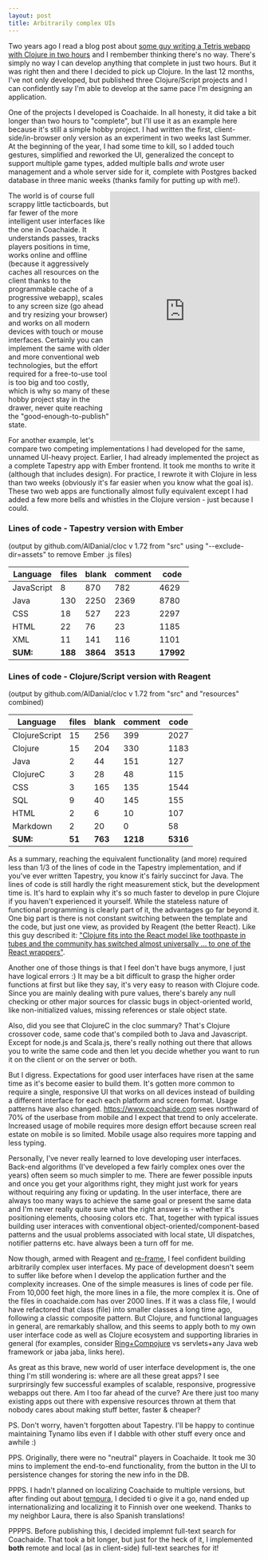 ```yaml
---
layout: post
title: Arbitrarily complex UIs
---
```


Two years ago I read a blog post about [some guy writing a Tetris webapp with Clojure in two hours](http://timothypratley.blogspot.com/2015/07/you-should-be-using-figwheelreagent.html) and I rembember thinking there's no way. There's simply no way I can develop anything that complete in just two hours. But it was right then and there I decided to pick up Clojure. In the last 12 months, I've not only developed, but published three Clojure/Script projects and I can confidently say I'm able to develop at the same pace I'm designing an application.

One of the projects I developed is Coachaide. In all honesty, it did take a bit longer than two hours to "complete", but I'll use it as an example here because it's still a simple hobby project. I had written the first, client-side/in-browser only version as an experiment in two weeks last Summer. At the beginning of the year, I had some time to kill, so I added touch gestures, simplified and reworked the UI, generalized the concept to support multiple game types, added multiple balls *and* wrote user management and a whole server side for it, complete with Postgres backed database in three manic weeks (thanks family for putting up with me!).

<iframe markdown="0" style="float: right;width: 40%;height: 500px;min-width: 300px;" src="https://soccer.coachaide.com" frameborder="0" allowfullscreen="true">
</iframe>

The world is of course full scrappy little tacticboards, but far fewer of the more intelligent user interfaces like the one in Coachaide. It understands passes, tracks players positions in time, works online and offline (because it aggressively caches all resources on the client thanks to the programmable cache of a progressive webapp), scales to any screen size (go ahead and try resizing your browser) and works on all modern devices with touch or mouse interfaces. Certainly you can implement the same with older and more conventional web technologies, but the effort required for a free-to-use tool is too big and too costly, which is why so many of these hobby project stay in the drawer, never quite reaching the "good-enough-to-publish" state.

For another example, let's compare two competing implementations I had developed for the same, unnamed UI-heavy project. Earlier, I had already implemented the project as a complete Tapestry app with Ember frontend. It took me months to write it (although that includes design). For practice, I rewrote it with Clojure in less than two weeks (obviously it's far easier when you know what the goal is). These two web apps are functionally almost fully equivalent except I had added a few more bells and whistles in the Clojure version - just because I could.

### Lines of code - Tapestry version with Ember
(output by github.com/AlDanial/cloc v 1.72 from "src" using "--exclude-dir=assets"
 to remove Ember .js files)

Language           |  files     |     blank    |  comment    |    code  |
-------------------|------------|--------------|-------------|----------|
JavaScript         |     8      |       870    |      782    |    4629  |
Java               |    130     |      2250    |     2369    |    8780  |
CSS                |     18     |       527    |      223    |    2297  |
HTML               |     22     |        76    |       23    |    1185  |
XML                |     11     |       141    |      116    |    1101  |
**SUM:**           |  **188**   |    **3864**  |   **3513**  | **17992**|

### Lines of code - Clojure/Script version with Reagent
(output by github.com/AlDanial/cloc v 1.72 from "src" and "resources" combined)

Language        |    files     |    blank    |  comment      |     code   |
----------------|--------------|-------------|---------------|------------|
ClojureScript   |       15     |      256    |      399      |     2027   |
Clojure         |       15     |      204    |      330      |     1183   |
Java            |        2     |       44    |      151      |      127   |
ClojureC        |        3     |       28    |       48      |      115   |
CSS             |        3     |      165    |      135      |     1544   |
SQL             |        9     |       40    |      145      |      155   |
HTML            |        2     |        6    |       10      |      107   |
Markdown        |        2     |       20    |        0      |       58   |
**SUM:**        |   **51**     |  **763**    |  **1218**     | **5316**   |

As a summary, reaching the equivalent functionality (and more) required less than 1/3 of the lines of code in the Tapestry implementation, and if you've ever written Tapestry, you know it's fairly succinct for Java. The lines of code is still hardly the right measurement stick, but the development time is. It's hard to explain why it's so much faster to develop in pure Clojure if you haven't experienced it yourself. While the stateless nature of functional programming is clearly part of it, the advantages go far beyond it. One big part is there is not constant switching between the template and the code, but just one view, as provided by Reagent (the better React). Like this guy described it: ["Clojure fits into the React model like toothpaste in tubes and the community has switched almost universally ... to one of the React wrappers"](https://news.ycombinator.com/item?id=9490638).

Another one of those things is that I feel don't have bugs anymore, I just have logical errors :) It may be a bit difficult to grasp the higher order functions at first but like they say, it's very easy to reason with Clojure code. Since you are mainly dealing with pure values, there's barely any null checking or other major sources for classic bugs in object-oriented world, like non-initialized values, missing references or stale object state.

Also, did you see that ClojureC in the cloc summary? That's Clojure crossover code, same code that's compiled both to Java and Javascript. Except for node.js and Scala.js, there's really nothing out there that allows you to write the same code and then let you decide whether you want to run it on the client or on the server or both.

But I digress. Expectations for good user interfaces have risen at the same time as it's become easier to build them. It's gotten more common to require a single, responsive UI that works on all devices instead of building a different interface for each each platform and screen format. Usage patterns have also changed. <https://www.coachaide.com> sees northward of 70% of the userbase from mobile and I expect that trend to only accelerate. Increased usage of mobile requires more design effort because screen real estate on mobile is so limited. Mobile usage also requires more tapping and less typing.

Personally, I've never really learned to love developing user interfaces. Back-end algorithms (I've developed a few fairly complex ones over the years) often seem so much simpler to me. There are fewer possible inputs and once you get your algorithms right, they might just work for years without requiring any fixing or updating. In the user interface, there are always too many ways to achieve the same goal or present the same data and I'm never really quite sure what the right answer is - whether it's positioning elements, choosing colors etc. That, together with typical issues building user interaces with conventional object-oriented/component-based patterns and the usual problems associated with local state, UI dispatches, notifier patterns etc. have always been a turn off for me.

Now though, armed with Reagent and [re-frame](https://github.com/Day8/re-frame), I feel confident building arbitrarily complex user interfaces. My pace of development doesn't seem to suffer like before when I develop the application further and the complexity increases. One of the simple measures is lines of code per file. From 10,000 feet high, the more lines in a file, the more complex it is. One of the files in coachaide.com has over 2000 lines. If it was a class file, I would have refactored that class (file) into smaller classes a long time ago, following a classic composite pattern. But Clojure, and functional languages in general, are remarkably shallow, and this seems to apply both to my own user interface code as well as Clojure ecosystem and supporting libraries in general (for examples, consider [Ring+Compojure](http://clojure-doc.org/articles/tutorials/basic_web_development.html) vs servlets+any Java web framework or jaba jaba, links here).

As great as this brave, new world of user interface development is, the one thing I'm still wondering is: where are all these great apps? I see surprirsingly few successful examples of scalable, responsive, progressive webapps out there. Am I too far ahead of the curve? Are there just too many existing apps out there with expensive resources thrown at them that nobody cares about making stuff better, faster & cheaper?

PS. Don't worry, haven't forgotten about Tapestry. I'll be happy to continue maintaining Tynamo libs even if I dabble with other stuff every once and awhile :)

PPS. Originally, there were no "neutral" players in Coachaide. It took me 30 mins to implement the end-to-end functionality, from the button in the UI to persistence changes for storing the new info in the DB.

PPPS. I hadn't planned on localizing Coachaide to multiple versions, but after finding out about [tempura](https://github.com/ptaoussanis/tempura), I decided ti o give it a go, nand ended up internationalizing and localizing it to Finnish over one weekend. Thanks to my neighbor Laura, there is also Spanish translations!

PPPPS. Before publishing this, I decided implemnt full-text search for Coachaide. That took a bit longer, but just for the heck of it, I implemented **both** remote and local (as in client-side) full-text searches for it!
